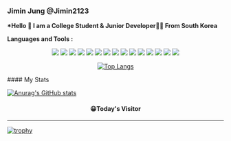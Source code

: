 ### Jimin Jung @Jimin2123

**\*Hello 👋 I am a College Student & Junior Developer🧑‍💻 From South Korea**

<!-- [![Solved.ac kjimin2123](http://mazassumnida.wtf/api/v2/generate_badge?boj=kjimin2123)](https://solved.ac/kjimin2123) -->
<!-- 플레티넘 이상일때 여는걸로 -->

**Languages and Tools :**

<p align="center">
<img src="https://img.shields.io/badge/HTML5-E34F26?style=flat-square&logo=HTML5&logoColor=white" /> <img src="https://img.shields.io/badge/CSS3-1572B6?style=flat-square&logo=CSS3&logoColor=white" /> <img src="https://img.shields.io/badge/JavaScript-F7DF1E?style=flat-square&logo=JavaScript&logoColor=white" /> <img src="https://img.shields.io/badge/TypeScript-3178C6?style=flat-square&logo=TypeScript&logoColor=white" /> <img src="https://img.shields.io/badge/Node.js-339933?style=flat-square&logo=Node.js&logoColor=white" /> <img src="https://img.shields.io/badge/MySQL-4479A1?style=flat-square&logo=MySQL&logoColor=white" /> <img src="https://img.shields.io/badge/Python-3766AB?style=flat-square&logo=Python&logoColor=white" /> <img src="https://img.shields.io/badge/C-A8B9CC?style=flat-square&logo=C&logoColor=white" /> <img src="https://img.shields.io/badge/Java-007396?style=flat-square&logo=Java&logoColor=white" /> <img src="https://img.shields.io/badge/-Kotlin-%230095D5?logo=kotlin&logoColor=white"/> <img src="https://img.shields.io/badge/-Vue-%234FC08D?logo=Vue.js&logoColor=white"/> <img src="https://img.shields.io/badge/Git-F05032?style=flat-square&logo=Git&logoColor=white" /> <img src="https://img.shields.io/badge/-VScode-%23007ACC?logo=%22Visual%20Studio%20Code%22"/> <img src="https://img.shields.io/badge/Firebase-FFCA28?style=flat-square&logo=Firebase&logoColor=white"/> <img src="https://img.shields.io/badge/-Photoshop-%2331A8FF?logo=Adobe%20Photoshop&logoColor=white"/> 
</p>

<div align=center>

[![Top Langs](https://github-readme-stats.vercel.app/api/top-langs/?username=jimin2123&layout=compact&theme=onedark)](https://github.com/anuraghazra/github-readme-stats)

</div>
#### My Stats

[![Anurag's GitHub stats](https://github-readme-stats.vercel.app/api?username=jimin2123&theme=onedark&count_private=true)](https://github.com/anuraghazra/github-readme-stats)

<div align=center>

#### 😀Today's Visitor

<!-- [![Hits](https://hits.seeyoufarm.com/api/count/incr/badge.svg?url=https%3A%2F%2Fgithub.com%2FJimin2123&count_bg=%2379C83D&title_bg=%23555555&icon=github.svg&icon_color=%23E7E7E7&title=hits&edge_flat=false)](https://hits.seeyoufarm.com) -->

</div>

<hr/>

[![trophy](https://github-profile-trophy.vercel.app/?username=jimin2123&theme=onedark&margin-w=10)](https://github.com/ryo-ma/github-profile-trophy)
